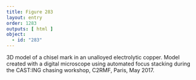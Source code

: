 ```yaml
---
title: Figure 283
layout: entry
order: 1283
outputs: [ html ]
object:
  - id: "283"
---
```


3D model of a chisel mark in an unalloyed electrolytic copper. Model created with a digital microscope using automated focus stacking during the CAST:ING chasing workshop, C2RMF, Paris, May 2017.
